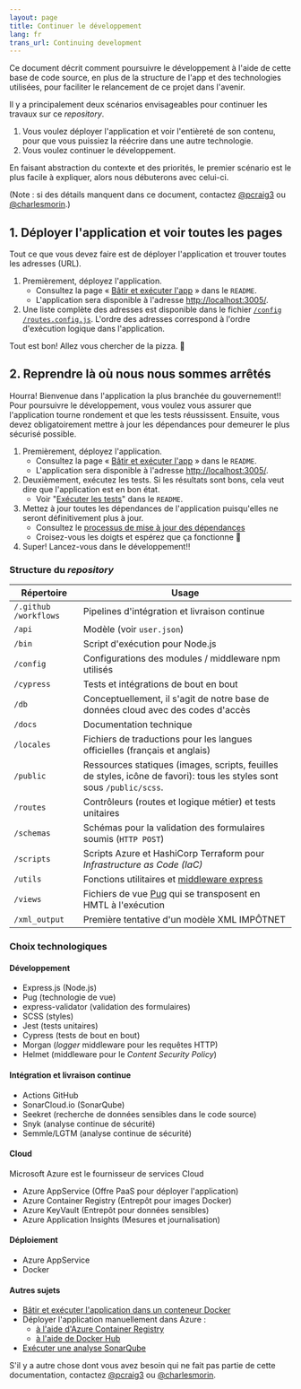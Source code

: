 ```yaml
---
layout: page
title: Continuer le développement
lang: fr
trans_url: Continuing development
---
```


Ce document décrit comment poursuivre le développement à l'aide de cette base de code source, en plus de la structure de l'app et des technologies utilisées, pour faciliter le relancement de ce projet dans l'avenir.

Il y a principalement deux scénarios envisageables pour continuer les travaux sur ce _repository_.

1. Vous voulez déployer l'application et voir l'entièreté de son contenu, pour que vous puissiez la réécrire dans une autre technologie.
2. Vous voulez continuer le développement.

En faisant abstraction du contexte et des priorités, le premier scénario est le plus facile à expliquer, alors nous débuterons avec celui-ci.

(Note : si des détails manquent dans ce document, contactez [@pcraig3](https://github.com/pcraig3) ou [@charlesmorin](https://github.com/charlesmorin).)

## 1. Déployer l'application et voir toutes les pages

Tout ce que vous devez faire est de déployer l'application et trouver toutes les adresses (URL).

1. Premièrement, déployez l'application.
   - Consultez la page « [Bâtir et exécuter l'app](https://github.com/cds-snc/cra-claim-tax-benefits#build-and-run) » dans le `README`.
   - L'application sera disponible à l'adresse [http://localhost:3005/](http://localhost:3005/).
2. Une liste complète des adresses est disponible dans le fichier [`/config`<wbr>`/routes.config.js`](https://github.com/cds-snc/cra-claim-tax-benefits/blob/master/config/routes.config.js). L'ordre des adresses correspond à l'ordre d'exécution logique dans l'application.

Tout est bon! Allez vous chercher de la pizza. <span role="img" aria-label="pizza slice">🍕</span>

## 2. Reprendre là où nous nous sommes arrêtés

Hourra! Bienvenue dans l'application la plus branchée du gouvernement!! Pour poursuivre le développement, vous voulez vous assurer que l'application tourne rondement et que les tests réussissent. Ensuite, vous devez obligatoirement mettre à jour les dépendances pour demeurer le plus sécurisé possible.

1. Premièrement, déployez l'application.
   - Consultez la page « [Bâtir et exécuter l'app](https://github.com/cds-snc/cra-claim-tax-benefits#build-and-run) » dans le `README`.
   - L'application sera disponible à l'adresse [http://localhost:3005/](http://localhost:3005/).
2. Deuxièmement, exécutez les tests. Si les résultats sont bons, cela veut dire que l'application est en bon état.
   - Voir "[Exécuter les tests](https://github.com/cds-snc/cra-claim-tax-benefits#run-tests)" dans le `README`.
3. Mettez à jour toutes les dépendances de l'application puisqu'elles ne seront définitivement plus à jour.
   - Consultez le [processus de mise à jour des dépendances](https://github.com/cds-snc/cra-claim-tax-benefits/blob/master/docs/UPDATING-DEPENDENCIES.md#mettre-à-jour-les-dépendances)
   - Croisez-vous les doigts et espérez que ça fonctionne <span role="img" aria-label="doigts croisés">🤞</span>
4. Super! Lancez-vous dans le développement!!

### Structure du _repository_

| Répertoire                  | Usage                                                                                                                  |
| --------------------------- | ---------------------------------------------------------------------------------------------------------------------- |
| `/.github`<wbr>`/workflows` | Pipelines d'intégration et livraison continue                                                                          |
| `/api`                      | Modèle (voir `user.json`)                                                                                              |
| `/bin`                      | Script d'exécution pour Node.js                                                                                        |
| `/config`                   | Configurations des modules / middleware npm utilisés                                                                   |
| `/cypress`                  | Tests et intégrations de bout en bout                                                                                  |
| `/db`                       | Conceptuellement, il s'agit de notre base de données cloud avec des codes d'accès                                      |
| `/docs`                     | Documentation technique                                                                                                |
| `/locales`                  | Fichiers de traductions pour les langues officielles (français et anglais)                                             |
| `/public`                   | Ressources statiques (images, scripts, feuilles de styles, icône de favori): tous les styles sont sous `/public/scss`. |
| `/routes`                   | Contrôleurs (routes et logique métier) et tests unitaires                                                              |
| `/schemas`                  | Schémas pour la validation des formulaires soumis (`HTTP POST`)                                                        |
| `/scripts`                  | Scripts Azure et HashiCorp Terraform pour _Infrastructure as Code (IaC)_                                               |
| `/utils`                    | Fonctions utilitaires et [middleware express](https://expressjs.com/en/guide/using-middleware.html)                    |
| `/views`                    | Fichiers de vue [Pug](https://pugjs.org/api/getting-started.html) qui se transposent en HMTL à l'exécution             |
| `/xml_output`               | Première tentative d'un modèle XML IMPÔTNET                                                                            |

### Choix technologiques

#### Développement

- Express.js (Node.js)
- Pug (technologie de vue)
- express-validator (validation des formulaires)
- SCSS (styles)
- Jest (tests unitaires)
- Cypress (tests de bout en bout)
- Morgan (_logger_ middleware pour les requêtes HTTP)
- Helmet (middleware pour le _Content Security Policy_)

#### Intégration et livraison continue

- Actions GitHub
- SonarCloud.io (SonarQube)
- Seekret (recherche de données sensibles dans le code source)
- Snyk (analyse continue de sécurité)
- Semmle/LGTM (analyse continue de sécurité)

#### Cloud

Microsoft Azure est le fournisseur de services Cloud

- Azure AppService (Offre PaaS pour déployer l'application)
- Azure Container Registry (Entrepôt pour images Docker)
- Azure KeyVault (Entrepôt pour données sensibles)
- Azure Application Insights (Mesures et journalisation)

#### Déploiement

- Azure AppService
- Docker

#### Autres sujets

- [Bâtir et exécuter l'application dans un conteneur Docker](https://github.com/cds-snc/cra-claim-tax-benefits/blob/master/README.md#using-docker)
- Déployer l'application manuellement dans Azure :
  - [à l'aide d'Azure Container Registry](https://github.com/cds-snc/cra-claim-tax-benefits/blob/master/docs/DEPLOY.md)
  - [à l'aide de Docker Hub](https://github.com/cds-snc/cra-claim-tax-benefits/blob/faccd2945ea6dee2a7c165041829d4da28b4f91b/DEPLOY.md)
- [Exécuter une analyse SonarQube](https://github.com/cds-snc/cra-claim-tax-benefits/blob/master/README.md#using-sonarqube)

S'il y a autre chose dont vous avez besoin qui ne fait pas partie de cette documentation, contactez [@pcraig3](https://github.com/pcraig3) ou [@charlesmorin](https://github.com/charlesmorin).
